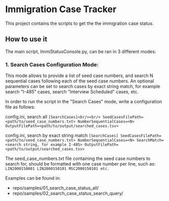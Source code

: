 # Immigration Case Tracker

This project contains the scripts to get the the immigration case status.

## How to use it

The main script, ImmiStatusConsole.py, can be ran in 3 different modes:

### 1. Search Cases Configuration Mode: 
This mode allows to provide a list of seed case numbers, and search N sequential cases following each of the seed case numbers. An optional parameters can be set to search cases by exact string match, for example search "I-485" cases, search "Interview Scheduled" cases, etc.

In order to run the script in the "Search Cases" mode, write a configuration file as follows:

config.ini, search all
`
[SearchCases]<br/><br/>
SeedCasesFilePath=<path/to/seed_case_numbers.txt>
NumberSequentialCases=<N>
OutputFilePath=<path/to/output/searched_cases.tsv>
`

config.ini, search by exact string match
`
[SearchCases]
SeedCasesFilePath=<path/to/seed_case_numbers.txt>
NumberSequentialCases=<N>
SearchMatch=<search string, for example I-485>
OutputFilePath=<path/to/output/searched_cases.tsv>
`

The seed_case_numbers.txt file containing the seed case numbers to search for, should be formatted with one case number per line, such as:
`
LIN2000150001
LIN2000150101
MSC2000150101
etc.
`

Examples can be found in:
* repo/samples/01_search_case_status_all/
* repo/samples/02_search_case_status_search_query/

